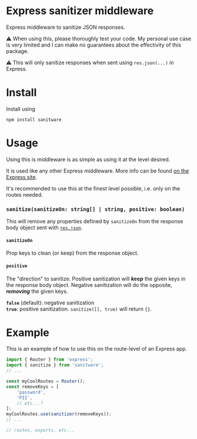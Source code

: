 # Express sanitizer middleware
Express middleware to sanitize JSON responses.

⚠️ When using this, please thoroughly test your code. My personal use case is very limited and I can make no guarantees about the effectivity of this package.

⚠️ This will only sanitize responses when sent using `res.json(...)` in Express.

# Install
Install using
```
npm install sanitware
```

# Usage
Using this is middleware is as simple as using it at the level desired.

It is used like any other Express middleware. More info can be found [on the Express site](https://expressjs.com/en/guide/using-middleware.html).

It's recommended to use this at the finest level possible, i.e. only on the routes needed.

### `sanitize(sanitizeOn: string[] | string, positive: boolean)`
This will remove any properties defined by `sanitizeOn` from the response body object sent with [`res.json`](https://expressjs.com/en/4x/api.html#res.json).

#### `sanitizeOn`
Prop keys to clean (or keep) from the response object.

#### `positive`
The "direction" to sanitize. Positive sanitization will __*keep*__ the given keys in the response body object. Negative sanitization will do the opposite, __*removing*__ the given keys.

**`false`** (default): negative sanitization  
**`true`**: positive sanitization. `sanitize([], true)` will return `{}`.

# Example
This is an example of how to use this on the route-level of an Express app.
```ts
import { Router } from 'express';
import { sanitize } from 'sanitware';
// ...

const myCoolRoutes = Router();
const removeKeys = [
    'password',
    'PII',
    // etc...?
];
myCoolRoutes.use(sanitizer(removeKeys));
// ...

// routes, exports, etc...
```
